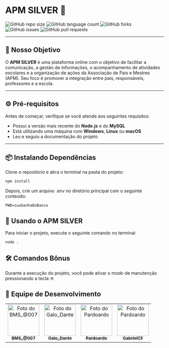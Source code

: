 # APM SILVER 📘

![GitHub repo size](https://img.shields.io/github/repo-size/Projeto-APM-Patacoooooo/apm-silver?style=for-the-badge)
![GitHub language count](https://img.shields.io/github/languages/count/Projeto-APM-Patacoooooo/apm-silver?style=for-the-badge)
![GitHub forks](https://img.shields.io/github/forks/Projeto-APM-Patacoooooo/apm-silver?style=for-the-badge)
![GitHub issues](https://img.shields.io/github/issues/Projeto-APM-Patacoooooo/apm-silver?style=for-the-badge)
![GitHub pull requests](https://img.shields.io/github/issues-pr/Projeto-APM-Patacoooooo/apm-silver?style=for-the-badge)

---

## 🎯 Nosso Objetivo

O **APM SILVER** é uma plataforma online com o objetivo de facilitar a comunicação, a gestão de informações, o acompanhamento de atividades escolares e a organização de ações da Associação de Pais e Mestres (APM). Seu foco é promover a integração entre pais, responsáveis, professores e a escola.

---

## ⚙️ Pré-requisitos

Antes de começar, verifique se você atende aos seguintes requisitos:

- Possui a versão mais recente do **Node.js** e do **MySQL**
- Está utilizando uma máquina com **Windows**, **Linux** ou **macOS**
- Leu e seguiu a documentação do projeto

---

## 📦 Instalando Dependências

Clone o repositório e abra o terminal na pasta do projeto:

```bash
npm install
```
Depois, crie um arquivo .env no diretório principal com o seguinte conteúdo:
```.env 
PWD=suaSenhaDoBanco
```

## 🚀 Usando o APM SILVER

Para iniciar o projeto, execute o seguinte comando no terminal:
```bash
node . 
 ```

## 🛠️ Comandos Bônus

Durante a execução do projeto, você pode ativar o modo de manutenção pressionando a tecla:
``M``

## 👥 Equipe de Desenvolvimento

<table> 
 <tr> <td align="center"> <a href="#" title="Produtor Executivo"> <img src="https://avatars.githubusercontent.com/u/168495018?v=4" width="100px;" alt="Foto do BMS_@007"/><br> <sub><b>BMS_@007</b></sub> </a> </td> 
  <td align="center"> <a href="#" title="Designer"> <img src="https://avatars.githubusercontent.com/u/168494022?v=4" width="100px;" alt="Foto do Galo_Dante"/><br> <sub><b>Galo_Dante</b></sub> </a> </td>
  <td align="center"> <a href="#" title="Programador"> <img src="https://avatars.githubusercontent.com/u/168492663?v=4" width="100px;" alt="Foto do Pardoardo"/><br> <sub><b>Pardoardo</b></sub> </a> </td> 
  <td align="center"> <a href="#" title="Analista Administrativo"> <img src="https://avatars.githubusercontent.com/u/168494016?v=4" width="100px;" alt="Foto do Pardoardo"/><br> <sub><b>GabrielCF</b></sub> </a> </td>
 </tr> </table>
